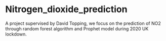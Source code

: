 # Nitrogen_dioxide_prediction
A project supervised by David Topping, we focus on the prediction of NO2 through random forest algorithm and Prophet model during 2020 UK lockdown. 
